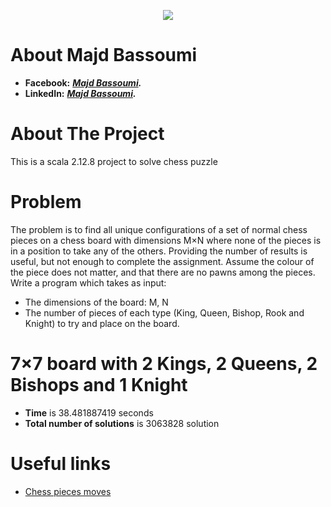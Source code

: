 <p align="center"><img src="https://scontent.fjrs4-1.fna.fbcdn.net/v/t31.0-8/27983503_2062718237331521_354627567952728998_o.jpg?_nc_cat=104&_nc_ht=scontent.fjrs4-1.fna&oh=41e0f38223895d6b09a45993b67478bf&oe=5D4532CF"></p>

# About Majd Bassoumi

- **Facebook:** ***[Majd Bassoumi](https://www.facebook.com/Majd.Basem.95).***
- **LinkedIn:** ***[Majd Bassoumi](https://www.linkedin.com/in/majd-bassoumi/).***


# About The Project

This is a scala 2.12.8 project to solve chess puzzle


# Problem
The problem is to find all unique configurations of a set of normal chess pieces on a chess board with
dimensions M×N where none of the pieces is in a position to take any of the others. Providing the number
of results is useful, but not enough to complete the assignment. Assume the colour of the piece does not
matter, and that there are no pawns among the pieces.
Write a program which takes as input: 
- The dimensions of the board: M, N
- The number of pieces of each type (King, Queen, Bishop, Rook and Knight) to try and place on the board.

# 7×7 board with 2 Kings, 2 Queens, 2 Bishops and 1 Knight
- **Time** is 38.481887419 seconds
- **Total number of solutions** is 3063828 solution

# Useful links
- [Chess pieces moves](https://www.ichess.net/blog/chess-pieces-moves/)